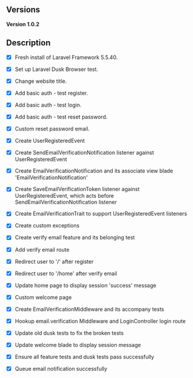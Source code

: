 ## Versions
**Version 1.0.2**

## Description
- [x] Fresh install of Laravel Framework 5.5.40.
- [x] Set up Laravel Dusk Browser test.
- [x] Change website title.
- [x] Add basic auth - test register.
- [x] Add basic auth - test login.
- [x] Add basic auth - test reset password.
- [x] Custom reset password email.

- [x] Create UserRegisteredEvent
- [x] Create SendEmailVerificationNotification listener against UserRegisteredEvent
- [x]  Create EmailVerificationNotification and its associate view blade 'EmailVerificationNotification'
- [x] Create SaveEmailVerificationToken listener against UserRegisteredEvent, which acts before SendEmailVerificationNotification listener
- [x] Create EmailVerificationTrait to support UserRegisteredEvent listeners

- [x] Create custom exceptions
- [x] Create verify email feature and its belonging test
- [x] Add verify email route
- [x] Redirect user to '/' after register
- [x] Redirect user to '/home' after verify email
- [x] Update home page to display session 'success' message
- [x] Custom welcome page

- [x] Create EmailVerificationMiddleware and its accompany tests 
- [x] Hookup email.verification Middleware and LoginController login route
- [x] Update old dusk tests to fix the broken tests
- [x] Update welcome blade to display session message
- [x] Ensure all feature tests and dusk tests pass successfully
- [x] Queue email notification successfully
